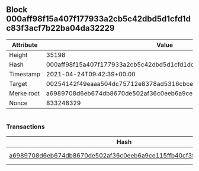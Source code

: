 ## Block 000aff98f15a407f177933a2cb5c42dbd5d1cfd1dc83f3acf7b22ba04da32229

Attribute | Value
--- | ---
Height | 35198
Hash | 000aff98f15a407f177933a2cb5c42dbd5d1cfd1dc83f3acf7b22ba04da32229
Timestamp | 2021-04-24T09:42:39+00:00
Target | 00254142f49eaaa504dc75712e8378ad5316cbcead634704b3734b6271167cc4
Merke root | a6989708d6eb674db8670de502af36c0eeb6a9ce115ffb40cf3f8243819cd9e1
Nonce | 833248329

```

```

### Transactions

Hash | Amount
--- | ---
[a6989708d6eb674db8670de502af36c0eeb6a9ce115ffb40cf3f8243819cd9e1](a6989708d6eb674db8670de502af36c0eeb6a9ce115ffb40cf3f8243819cd9e1.md) | 10.00000000 SKEPTI 
